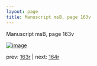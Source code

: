```yaml
---
layout: page
title: Manuscript msB, page 163v
---
```


Manuscript msB, page 163v

[![image](http://www.homermultitext.org/iipsrv?OBJ=IIP,1.0&FIF=/project/homer/pyramidal/deepzoom/hmt/vbbifolio/v1/vb_163v_164r.tif&WID=100&CVT=JPEG)](http://www.homermultitext.org/ict2/?urn=urn:cite2:hmt:vbbifolio.v1:vb_163v_164r)

prev:  [163r](../163r) | next:  [164r](../164r)

